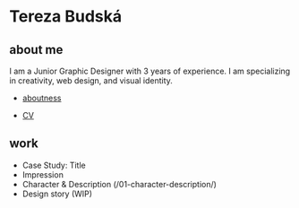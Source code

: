# Tereza Budská
## about me
I am a Junior Graphic Designer with 3 years of experience. I am specializing in creativity, web design, and visual
identity.
- [aboutness](03-aboutness/03-aboutness.md)

 - [CV](cv-2021-budska.pdf)
## work
 - Case Study: Title
 - Impression 
 - Character & Description (/01-character-description/)
 - Design story (WIP)
